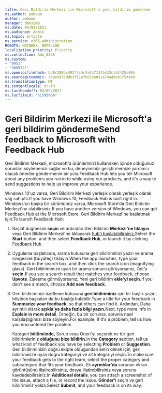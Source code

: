 ```yaml
---
title: Geri Bildirim Merkezi ile Microsoft'a geri bildirim gönderme
ms.author: pebaum
author: pebaum
manager: dansimp
ms.date: 04/01/2021
ms.audience: Admin
ms.topic: article
ms.service: o365-administration
ROBOTS: NOINDEX, NOFOLLOW
localization_priority: Priority
ms.collection: Adm_O365
ms.custom:
- "9951"
- "9005721"
ms.openlocfilehash: bc8c288bc492f7c4c4a2d7114bd32ca51425a065
ms.sourcegitcommit: 7b2e5078dd65f11af6650e692a7ea48e91f544e0
ms.translationtype: MT
ms.contentlocale: tr-TR
ms.lasthandoff: 04/02/2021
ms.locfileid: "51595966"
---
```

# <a name="send-feedback-to-microsoft-with-feedback-hub"></a><span data-ttu-id="6dc4d-102">Geri Bildirim Merkezi ile Microsoft'a geri bildirim gönderme</span><span class="sxs-lookup"><span data-stu-id="6dc4d-102">Send feedback to Microsoft with Feedback Hub</span></span>

<span data-ttu-id="6dc4d-103">Geri Bildirim Merkezi, microsoft'a ürünlerimizi kullanırken içinde olduğunuz sorunları söylemenizi sağlar ve bu, deneyiminizi geliştirmemize yardımcı olacak öneriler göndermenin bir yolu.</span><span class="sxs-lookup"><span data-stu-id="6dc4d-103">Feedback Hub lets you tell Microsoft about any problems you run in to while using our products, and it's a way to send suggestions to help us improve your experience.</span></span>

<span data-ttu-id="6dc4d-104">Windows 10'uz varsa, Geri Bildirim Merkezi yerleşik olarak yerleşik olarak sağ sahiptir.</span><span class="sxs-lookup"><span data-stu-id="6dc4d-104">If you have Windows 10, Feedback Hub is built right in.</span></span> <span data-ttu-id="6dc4d-105">Windows'un başka bir sürümünüz varsa, Microsoft Store'da Geri Bildirim Merkezi'ne alabilirsiniz.</span><span class="sxs-lookup"><span data-stu-id="6dc4d-105">If you have another version of Windows, you can get Feedback Hub at the Microsoft Store.</span></span> <span data-ttu-id="6dc4d-106">Geri Bildirim Merkezi'ne başlatmak için:</span><span class="sxs-lookup"><span data-stu-id="6dc4d-106">To launch Feedback Hub:</span></span> 

1. <span data-ttu-id="6dc4d-107">Başlat düğmesini **seçin** ve ardından Geri Bildirim **Merkezi'ne tıklayın** veya Geri Bildirim Merkezi'ne tıklayarak [hub'ı başlatabilirsiniz.](feedback-hub://)</span><span class="sxs-lookup"><span data-stu-id="6dc4d-107">Select the **Start** button, and then select **Feedback Hub**, or launch it by clicking [Feedback Hub](feedback-hub://).</span></span>

1. <span data-ttu-id="6dc4d-108">Uygulama başlatıcıda, arama kutusuna geri bildiriminizi yazın ve arama simgesine (büyüteç) tıklayın.</span><span class="sxs-lookup"><span data-stu-id="6dc4d-108">When the app launches, type your feedback in the search box, and then click the search icon (magnifying glass).</span></span> <span data-ttu-id="6dc4d-109">Geri bildiriminize uyan bir arama sonucu görüyorsanız, Oyt'a **seçin.**</span><span class="sxs-lookup"><span data-stu-id="6dc4d-109">If you see a search result that matches your feedback, choose **Upvote**.</span></span> <span data-ttu-id="6dc4d-110">Eşleşme görmüyorsanız, Yeni geri bildirim **ekle'yi seçin.**</span><span class="sxs-lookup"><span data-stu-id="6dc4d-110">If you don't see a match, choose **Add new feedback**.</span></span>

1. <span data-ttu-id="6dc4d-111">Geri bildiriminizi özetleme kutusuna **geri bildiriminiz** için bir başlık yazın, böylece başkaları da bu başlığı bulabilir.</span><span class="sxs-lookup"><span data-stu-id="6dc4d-111">Type a title for your feedback in **Summarize your feedback**, so that others can find it.</span></span> <span data-ttu-id="6dc4d-112">Ardından, Daha ayrıntılı olarak **açıkla'ya daha fazla bilgi yazın.**</span><span class="sxs-lookup"><span data-stu-id="6dc4d-112">Next, type more info in **Explain in more detail**.</span></span> <span data-ttu-id="6dc4d-113">Örneğin, bu bir sorunsa, sorunla nasıl karşılaştığımızı bize söyleyin.</span><span class="sxs-lookup"><span data-stu-id="6dc4d-113">For example, if it's a problem, tell us how you encountered the problem.</span></span>

    <span data-ttu-id="6dc4d-114">Kategori **bölümünde,** Sorun veya Öneri'yi seçerek ne tür geri bildirimleriniz **olduğunu** **bize bildirin.**</span><span class="sxs-lookup"><span data-stu-id="6dc4d-114">In the **Category** section, tell us what kind of feedback you have by selecting **Problem** or **Suggestion**.</span></span> <span data-ttu-id="6dc4d-115">Geri bildiriminizin doğru ekipte olduğundan emin olmak için, geri bildiriminize uyan doğru kategoriyi ve alt kategoriyi seçin.</span><span class="sxs-lookup"><span data-stu-id="6dc4d-115">To make sure your feedback gets to the right team, select the proper category and subcategory that fits your feedback.</span></span> <span data-ttu-id="6dc4d-116">Ek **ayrıntılar'da** sorunun ekran görüntüsünü iliştirebilirsiniz, dosya iliştirebilirsiniz veya sorunu kaydedebilirsiniz.</span><span class="sxs-lookup"><span data-stu-id="6dc4d-116">In **Additional details**, you can attach a screenshot of the issue, attach a file, or record the issue.</span></span> <span data-ttu-id="6dc4d-117">**Gönder'i** seçin ve geri bildiriminiz yolda.</span><span class="sxs-lookup"><span data-stu-id="6dc4d-117">Select **Submit**, and your feedback is on its way.</span></span>


